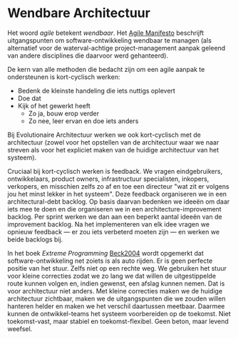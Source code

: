 # Wendbare Architectuur

Het woord *agile* betekent *wendbaar*. Het [Agile Manifesto](https://agilemanifesto.org) be­schrijft uitgangspunten om software-ontwikkeling wendbaar te managen (als alternatief voor de waterval-achtige project-mana­gement aanpak geleend van andere disciplines die daarvoor werd gehanteerd).

De kern van alle methoden die bedacht zijn om een agile aanpak te ondersteunen is kort-cyclisch werken:

* Bedenk de kleinste handeling die iets nuttigs oplevert
* Doe dat
* Kijk of het gewerkt heeft
    * Zo ja, bouw erop verder
    * Zo nee, leer ervan en doe iets anders

Bij Evolutionaire Architectuur werken we ook kort-cyclisch met de architectuur (zowel voor het opstellen van de architectuur waar we naar streven als voor het expliciet maken van de huidige architectuur van het systeem).

Cruciaal bij kort-cyclisch werken is feedback. We vragen eind­gebruikers, ontwikkelaars, product owners, infrastructuur spe­cialisten, inkopers, verkopers, en misschien zelfs zo af en toe een directeur "wat zit er volgens jou het minst lekker in het systeem". Deze feedback organiseren we in een architectural-debt backlog. Op basis daarvan bedenken we ideeën om daar iets mee te doen en die organiseren we in een architecture-improvement backlog. Per sprint werken we dan aan een beperkt aantal ideeën van de improvement backlog. Na het imple­menteren van elk idee vragen we opnieuw feedback — er zou iets verbeterd moeten zijn — en werken we beide backlogs bij.

In het boek *Extreme Programming* [Beck2004](#) wordt opgemerkt dat software-ontwikkeling net zoiets is als auto rijden. Er is geen perfecte positie van het stuur. Zelfs niet op een rechte weg. We gebruiken het stuur voor kleine correcties zodat we zo lang we dat willen de uitgestippelde route kunnen volgen en, indien gewenst, een afslag kunnen nemen. Dat is voor architectuur niet anders. Met kleine correcties maken we de huidige architectuur zichtbaar, maken we de uitgangspunten die we zouden willen hanteren helder en maken we het verschil daartussen meetbaar. Daarmee kunnen de ontwikkel-teams het systeem voorbereiden op de toekomst. Niet toekomst-vast, maar stabiel en toekomst-flexibel. Geen beton, maar levend weefsel.